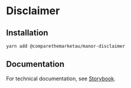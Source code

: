 # Disclaimer

## Installation

`yarn add @comparethemarketau/manor-disclaimer`

## Documentation

For technical documentation, see [Storybook](https://services.dev.comparethemarket.cloud/manor/?path=/docs/components-disclaimer--disclaimer).
